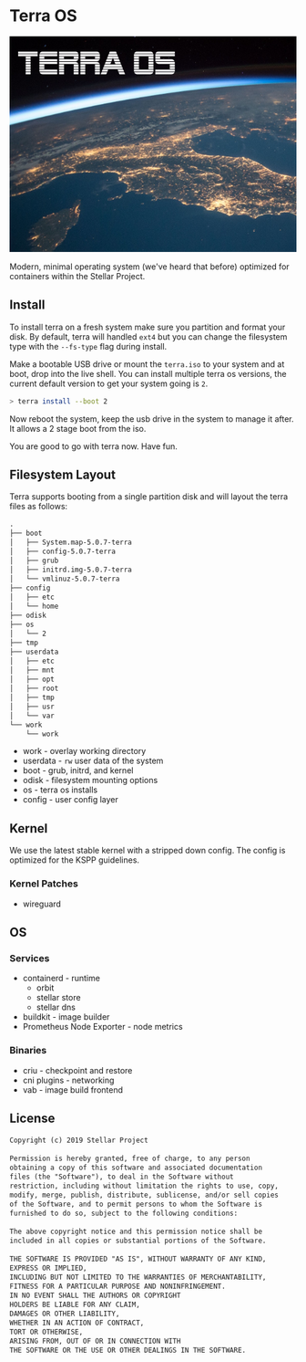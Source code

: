# Terra OS

![terra](iso/splash.png)

Modern, minimal operating system (we've heard that before) optimized for containers within the Stellar Project.

## Install

To install terra on a fresh system make sure you partition and format your disk.
By default, terra will handled `ext4` but you can change the filesystem type with the `--fs-type` flag during install.

Make a bootable USB drive or mount the `terra.iso` to your system and at boot, drop into the live shell.
You can install multiple terra os versions, the current default version to get your system going is `2`.

```bash
> terra install --boot 2
```

Now reboot the system, keep the usb drive in the system to manage it after.  It allows a 2 stage boot from the iso.

You are good to go with terra now.  Have fun.

## Filesystem Layout

Terra supports booting from a single partition disk and will layout the terra files as follows:

```
.
├── boot
│   ├── System.map-5.0.7-terra
│   ├── config-5.0.7-terra
│   ├── grub
│   ├── initrd.img-5.0.7-terra
│   └── vmlinuz-5.0.7-terra
├── config
│   ├── etc
│   └── home
├── odisk
├── os
│   └── 2
├── tmp
├── userdata
│   ├── etc
│   ├── mnt
│   ├── opt
│   ├── root
│   ├── tmp
│   ├── usr
│   └── var
└── work
    └── work
```

* work - overlay working directory
* userdata - `rw` user data of the system
* boot - grub, initrd, and kernel
* odisk - filesystem mounting options
* os - terra os installs
* config - user config layer

## Kernel

We use the latest stable kernel with a stripped down config.
The config is optimized for the KSPP guidelines.

### Kernel Patches

* wireguard

## OS

### Services

* containerd - runtime
	* orbit
	* stellar store
	* stellar dns
* buildkit - image builder
* Prometheus Node Exporter - node metrics

### Binaries

* criu - checkpoint and restore
* cni plugins - networking
* vab - image build frontend

## License

```
Copyright (c) 2019 Stellar Project

Permission is hereby granted, free of charge, to any person
obtaining a copy of this software and associated documentation
files (the "Software"), to deal in the Software without
restriction, including without limitation the rights to use, copy,
modify, merge, publish, distribute, sublicense, and/or sell copies
of the Software, and to permit persons to whom the Software is
furnished to do so, subject to the following conditions:

The above copyright notice and this permission notice shall be
included in all copies or substantial portions of the Software.

THE SOFTWARE IS PROVIDED "AS IS", WITHOUT WARRANTY OF ANY KIND,
EXPRESS OR IMPLIED,
INCLUDING BUT NOT LIMITED TO THE WARRANTIES OF MERCHANTABILITY,
FITNESS FOR A PARTICULAR PURPOSE AND NONINFRINGEMENT.
IN NO EVENT SHALL THE AUTHORS OR COPYRIGHT
HOLDERS BE LIABLE FOR ANY CLAIM,
DAMAGES OR OTHER LIABILITY,
WHETHER IN AN ACTION OF CONTRACT,
TORT OR OTHERWISE,
ARISING FROM, OUT OF OR IN CONNECTION WITH
THE SOFTWARE OR THE USE OR OTHER DEALINGS IN THE SOFTWARE.
```
